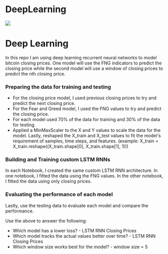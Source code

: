 # DeepLearning
![](https://thumbor.forbes.com/thumbor/fit-in/1200x0/filters%3Aformat%28jpg%29/https%3A%2F%2Fblogs-images.forbes.com%2Fbernardmarr%2Ffiles%2F2018%2F10%2FAdobeStock_179912599-1-1200x797.jpeg)

# **Deep Learning**
 In this repo I am using deep learning recurrent neural networks to model bitcoin closing prices. One model will use the FNG indicators to predict the closing price while the second model will use a window of closing prices to predict the nth closing price.

 ### **Preparing the data for training and testing**
 - For the closing price model, I used previous closing prices to try and predict the next closing price.
 - For the Fear and Greed model, I used the FNG values to try and predict the closing price.
 - For each model used 70% of the data for training and 30% of the data for testing.
 - Applied a MinMaxScaler to the X and Y values to scale the data for the model.
 Lastly, reshaped the X_train and X_test values to fit the model's requirement of samples, time steps, and features. 
  (example: X_train = X_train.reshape((X_train.shape[0], X_train.shape[1], 1)))
 
 ### **Building and Training custom LSTM RNNs**
 In each Notebook, I created the same custom LSTM RNN architecture. In one notebook, I fitted the data using the FNG values. In the other notebook, I fitted the data using only closing prices.

 
 ### **Evaluating the performance of each model**
Lastly, use the testing data to evaluate each model and compare the performance.

Use the above to answer the following:

- Which model has a lower loss? - LSTM RNN Closing Prices 
- Which model tracks the actual values better over time? - LSTM RNN Closing Prices 
- Which window size works best for the model? - window size = 5